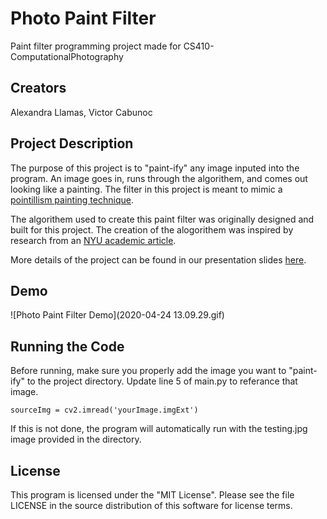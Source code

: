 # Photo Paint Filter
Paint filter programming project made for CS410-ComputationalPhotography

## Creators
Alexandra Llamas, Victor Cabunoc

## Project Description
The purpose of this project is to "paint-ify" any image inputed into the program. An image goes in, runs through the algorithem, and comes out looking like a painting. The filter in this project is meant to mimic a [pointillism painting technique](https://en.wikipedia.org/wiki/Pointillism).

The algorithem used to create this paint filter was originally designed and built for this project. The creation of the alogorithem was inspired by research from an [NYU academic article](https://www.mrl.nyu.edu/publications/painterly98/hertzmann-siggraph98.pdf).

More details of the project can be found in our presentation slides [here](https://docs.google.com/presentation/d/e/2PACX-1vRfP7LQ6wCQURrrOj1DBEXZB11P9NosAy_BzbMuIBd9FL1vWTB3wTARsHWJvEKuLFB8CdTkKrlm6iIx/pub?start=false&loop=false&delayms=3000&slide=id.g5af439a97a_3_18).

## Demo
![Photo Paint Filter Demo](2020-04-24 13.09.29.gif)

## Running the Code
Before running, make sure you properly add the image you want to "paint-ify" to the project directory. Update line 5 of main.py to referance that image.

```
sourceImg = cv2.imread('yourImage.imgExt')
```
If this is not done, the program will automatically run with the testing.jpg image provided in the directory.

## License
This program is licensed under the "MIT License". Please see the file LICENSE in the source distribution of this software for license terms.
